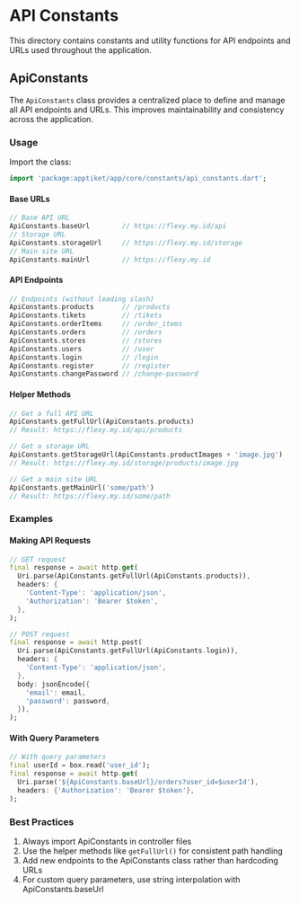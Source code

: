 # API Constants

This directory contains constants and utility functions for API endpoints and URLs used throughout the application.

## ApiConstants

The `ApiConstants` class provides a centralized place to define and manage all API endpoints and URLs. This improves maintainability and consistency across the application.

### Usage

Import the class:

```dart
import 'package:apptiket/app/core/constants/api_constants.dart';
```

#### Base URLs

```dart
// Base API URL
ApiConstants.baseUrl        // https://flexy.my.id/api
// Storage URL
ApiConstants.storageUrl     // https://flexy.my.id/storage
// Main site URL
ApiConstants.mainUrl        // https://flexy.my.id
```

#### API Endpoints

```dart
// Endpoints (without leading slash)
ApiConstants.products       // /products
ApiConstants.tikets         // /tikets
ApiConstants.orderItems     // /order_items
ApiConstants.orders         // /orders
ApiConstants.stores         // /stores
ApiConstants.users          // /user
ApiConstants.login          // /login
ApiConstants.register       // /register
ApiConstants.changePassword // /change-password
```

#### Helper Methods

```dart
// Get a full API URL
ApiConstants.getFullUrl(ApiConstants.products)
// Result: https://flexy.my.id/api/products

// Get a storage URL
ApiConstants.getStorageUrl(ApiConstants.productImages + 'image.jpg')
// Result: https://flexy.my.id/storage/products/image.jpg

// Get a main site URL
ApiConstants.getMainUrl('some/path')
// Result: https://flexy.my.id/some/path
```

### Examples

#### Making API Requests

```dart
// GET request
final response = await http.get(
  Uri.parse(ApiConstants.getFullUrl(ApiConstants.products)),
  headers: {
    'Content-Type': 'application/json',
    'Authorization': 'Bearer $token',
  },
);

// POST request
final response = await http.post(
  Uri.parse(ApiConstants.getFullUrl(ApiConstants.login)),
  headers: {
    'Content-Type': 'application/json',
  },
  body: jsonEncode({
    'email': email,
    'password': password,
  }),
);
```

#### With Query Parameters

```dart
// With query parameters
final userId = box.read('user_id');
final response = await http.get(
  Uri.parse('${ApiConstants.baseUrl}/orders?user_id=$userId'),
  headers: {'Authorization': 'Bearer $token'},
);
```

### Best Practices

1. Always import ApiConstants in controller files
2. Use the helper methods like `getFullUrl()` for consistent path handling
3. Add new endpoints to the ApiConstants class rather than hardcoding URLs
4. For custom query parameters, use string interpolation with ApiConstants.baseUrl
